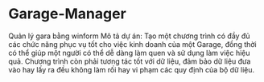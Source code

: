 # Garage-Manager
Quản lý gara bằng winform 
Mô tả dự án: Tạo một chương trình có đầy đủ các chức năng phục vụ tốt cho việc kinh doanh của một Garage, đồng thời có thể giúp một người có thể dễ dàng làm quen và sử dụng làm việc hiệu quả. Chương trình còn phải tương tác tốt với dữ liệu, đảm bảo dữ liệu đưa vào hay lấy ra đều không làm rối hay vi phạm các quy định của bộ dữ liệu.
